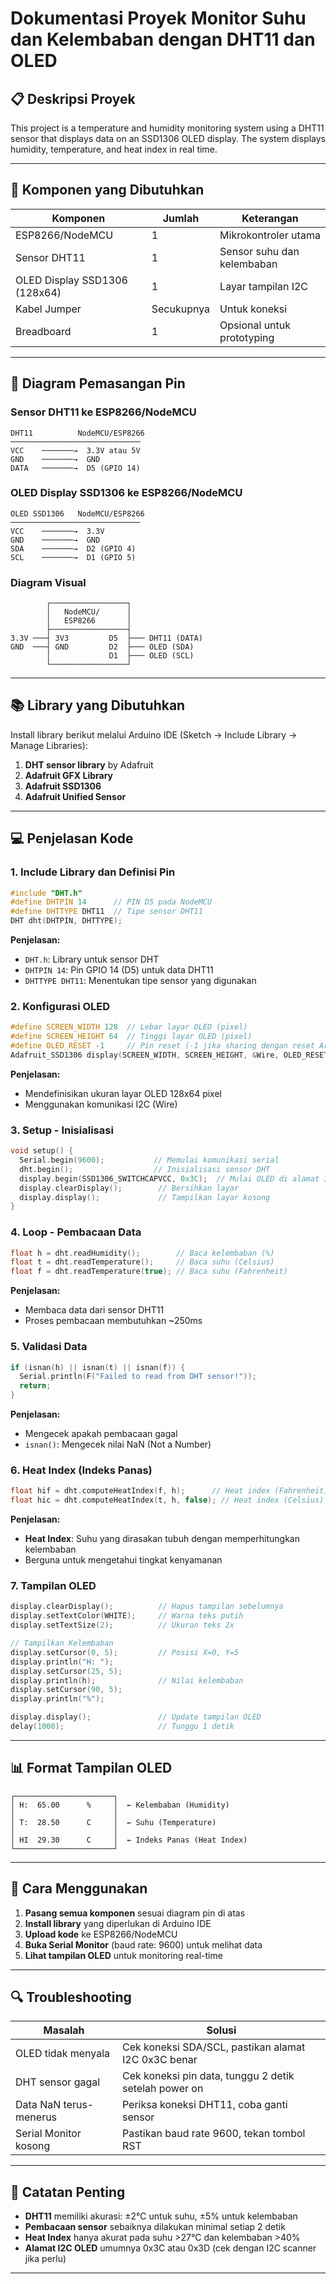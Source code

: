# Dokumentasi Proyek Monitor Suhu dan Kelembaban dengan DHT11 dan OLED

## 📋 Deskripsi Proyek
This project is a temperature and humidity monitoring system using a DHT11 sensor that displays data on an SSD1306 OLED display. The system displays humidity, temperature, and heat index in real time.

---

## 🔌 Komponen yang Dibutuhkan

| Komponen | Jumlah | Keterangan |
|----------|--------|------------|
| ESP8266/NodeMCU | 1 | Mikrokontroler utama |
| Sensor DHT11 | 1 | Sensor suhu dan kelembaban |
| OLED Display SSD1306 (128x64) | 1 | Layar tampilan I2C |
| Kabel Jumper | Secukupnya | Untuk koneksi |
| Breadboard | 1 | Opsional untuk prototyping |

---

## 🔧 Diagram Pemasangan Pin

### **Sensor DHT11 ke ESP8266/NodeMCU**
```
DHT11          NodeMCU/ESP8266
─────────────────────────────
VCC    ───────→  3.3V atau 5V
GND    ───────→  GND
DATA   ───────→  D5 (GPIO 14)
```

### **OLED Display SSD1306 ke ESP8266/NodeMCU**
```
OLED SSD1306   NodeMCU/ESP8266
─────────────────────────────
VCC    ───────→  3.3V
GND    ───────→  GND
SDA    ───────→  D2 (GPIO 4)
SCL    ───────→  D1 (GPIO 5)
```

### **Diagram Visual**
```
        ┌─────────────────┐
        │   NodeMCU/      │
        │   ESP8266       │
        ├─────────────────┤
3.3V ───┤ 3V3         D5  ├─── DHT11 (DATA)
GND  ───┤ GND         D2  ├─── OLED (SDA)
        │             D1  ├─── OLED (SCL)
        └─────────────────┘
```

---

## 📚 Library yang Dibutuhkan

Install library berikut melalui Arduino IDE (Sketch → Include Library → Manage Libraries):

1. **DHT sensor library** by Adafruit
2. **Adafruit GFX Library**
3. **Adafruit SSD1306**
4. **Adafruit Unified Sensor**

---

## 💻 Penjelasan Kode

### **1. Include Library dan Definisi Pin**
```cpp
#include "DHT.h"
#define DHTPIN 14      // PIN D5 pada NodeMCU
#define DHTTYPE DHT11  // Tipe sensor DHT11
DHT dht(DHTPIN, DHTTYPE);
```
**Penjelasan:**
- `DHT.h`: Library untuk sensor DHT
- `DHTPIN 14`: Pin GPIO 14 (D5) untuk data DHT11
- `DHTTYPE DHT11`: Menentukan tipe sensor yang digunakan

### **2. Konfigurasi OLED**
```cpp
#define SCREEN_WIDTH 128  // Lebar layar OLED (pixel)
#define SCREEN_HEIGHT 64  // Tinggi layar OLED (pixel)
#define OLED_RESET -1     // Pin reset (-1 jika sharing dengan reset Arduino)
Adafruit_SSD1306 display(SCREEN_WIDTH, SCREEN_HEIGHT, &Wire, OLED_RESET);
```
**Penjelasan:**
- Mendefinisikan ukuran layar OLED 128x64 pixel
- Menggunakan komunikasi I2C (Wire)

### **3. Setup - Inisialisasi**
```cpp
void setup() {
  Serial.begin(9600);           // Memulai komunikasi serial
  dht.begin();                  // Inisialisasi sensor DHT
  display.begin(SSD1306_SWITCHCAPVCC, 0x3C);  // Mulai OLED di alamat I2C 0x3C
  display.clearDisplay();        // Bersihkan layar
  display.display();             // Tampilkan layar kosong
}
```

### **4. Loop - Pembacaan Data**
```cpp
float h = dht.readHumidity();        // Baca kelembaban (%)
float t = dht.readTemperature();     // Baca suhu (Celsius)
float f = dht.readTemperature(true); // Baca suhu (Fahrenheit)
```
**Penjelasan:**
- Membaca data dari sensor DHT11
- Proses pembacaan membutuhkan ~250ms

### **5. Validasi Data**
```cpp
if (isnan(h) || isnan(t) || isnan(f)) {
  Serial.println(F("Failed to read from DHT sensor!"));
  return;
}
```
**Penjelasan:**
- Mengecek apakah pembacaan gagal
- `isnan()`: Mengecek nilai NaN (Not a Number)

### **6. Heat Index (Indeks Panas)**
```cpp
float hif = dht.computeHeatIndex(f, h);      // Heat index (Fahrenheit)
float hic = dht.computeHeatIndex(t, h, false); // Heat index (Celsius)
```
**Penjelasan:**
- **Heat Index**: Suhu yang dirasakan tubuh dengan memperhitungkan kelembaban
- Berguna untuk mengetahui tingkat kenyamanan

### **7. Tampilan OLED**
```cpp
display.clearDisplay();          // Hapus tampilan sebelumnya
display.setTextColor(WHITE);     // Warna teks putih
display.setTextSize(2);          // Ukuran teks 2x

// Tampilkan Kelembaban
display.setCursor(0, 5);         // Posisi X=0, Y=5
display.println("H: ");
display.setCursor(25, 5);
display.println(h);              // Nilai kelembaban
display.setCursor(90, 5);
display.println("%");

display.display();               // Update tampilan OLED
delay(1000);                     // Tunggu 1 detik
```

---

## 📊 Format Tampilan OLED

```
┌──────────────────────┐
│ H:  65.00      %     │  ← Kelembaban (Humidity)
│                      │
│ T:  28.50      C     │  ← Suhu (Temperature)
│                      │
│ HI  29.30      C     │  ← Indeks Panas (Heat Index)
└──────────────────────┘
```

---

## 🚀 Cara Menggunakan

1. **Pasang semua komponen** sesuai diagram pin di atas
2. **Install library** yang diperlukan di Arduino IDE
3. **Upload kode** ke ESP8266/NodeMCU
4. **Buka Serial Monitor** (baud rate: 9600) untuk melihat data
5. **Lihat tampilan OLED** untuk monitoring real-time

---

## 🔍 Troubleshooting

| Masalah | Solusi |
|---------|--------|
| OLED tidak menyala | Cek koneksi SDA/SCL, pastikan alamat I2C 0x3C benar |
| DHT sensor gagal | Cek koneksi pin data, tunggu 2 detik setelah power on |
| Data NaN terus-menerus | Periksa koneksi DHT11, coba ganti sensor |
| Serial Monitor kosong | Pastikan baud rate 9600, tekan tombol RST |

---

## 📝 Catatan Penting

- **DHT11** memiliki akurasi: ±2°C untuk suhu, ±5% untuk kelembaban
- **Pembacaan sensor** sebaiknya dilakukan minimal setiap 2 detik
- **Heat Index** hanya akurat pada suhu >27°C dan kelembaban >40%
- **Alamat I2C OLED** umumnya 0x3C atau 0x3D (cek dengan I2C scanner jika perlu)

---
